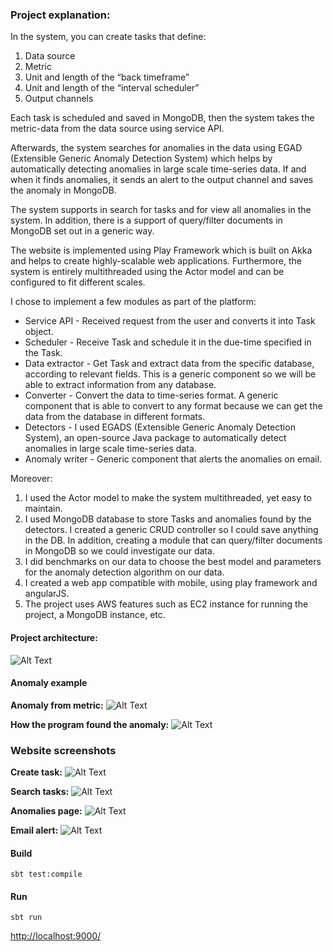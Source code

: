 ### Project explanation:

In the system, you can create tasks that define:
1. Data source
2. Metric
3. Unit and length of the “back timeframe”
4. Unit and length of the “interval scheduler”
5. Output channels

Each task is scheduled and saved in MongoDB, then the system takes the metric-data from the data source using service API. 

Afterwards, the system searches for anomalies in the data using EGAD (Extensible Generic Anomaly Detection System) which helps by automatically detecting anomalies in large scale time-series data.
If and when it finds anomalies, it sends an alert to the output channel and saves the anomaly in MongoDB.

The system supports in search for tasks and for view all anomalies in the system.
In addition, there is a support of query/filter documents in MongoDB set out in a generic way.

The website is implemented using Play Framework which is built on Akka and helps 
to create highly-scalable web applications.
Furthermore, the system is entirely multithreaded using the Actor model and can be configured to fit different scales. 


I chose to implement a few modules as part of the platform:
* Service API - Received request from the user and converts it into Task object.
* Scheduler - Receive Task and schedule it in the due-time specified in the Task.
* Data extractor - Get Task and extract data from the specific database, according to relevant fields. This is a generic component so we will be able to extract information from any database.
* Converter - Convert the data to time-series format. A generic component that is able to convert to any format because we can get the data from the database in different formats.
* Detectors - I used EGADS (Extensible Generic Anomaly Detection System), an open-source Java package to automatically detect anomalies in large scale time-series data. 
* Anomaly writer - Generic component that alerts the anomalies on email.

Moreover: 
1. I used the Actor model to make the system multithreaded, yet easy to maintain.
2. I used MongoDB database to store Tasks and anomalies found by the detectors. I created a generic CRUD controller so I could save anything in the DB. In addition, creating a module that can query/filter documents in MongoDB so we could investigate our data.
3. I did benchmarks on our data to choose the best model and parameters for the anomaly detection algorithm on our data.
4. I created a web app compatible with mobile, using play framework and angularJS.
5. The project uses AWS features such as EC2 instance for running the project, a MongoDB instance, etc.


#### Project architecture:
![Alt Text](https://user-images.githubusercontent.com/35124012/77205698-1385e180-6afe-11ea-86d8-8d38c7d60ea5.png)

#### Anomaly example
**Anomaly from metric:**
![Alt Text](https://user-images.githubusercontent.com/35124012/77206127-edad0c80-6afe-11ea-80c4-ce8ea09adf85.png
)

**How the program found the anomaly:**
![Alt Text](https://user-images.githubusercontent.com/35124012/77206180-09181780-6aff-11ea-97e4-adf7e1375a7f.png
)

### Website screenshots
**Create task:**
![Alt Text](https://user-images.githubusercontent.com/35124012/77206273-3a90e300-6aff-11ea-9ff9-5cb3423b3d29.png
)

**Search tasks:**
![Alt Text](https://user-images.githubusercontent.com/35124012/77206322-598f7500-6aff-11ea-9f50-4b5fe9df3daf.png
)

**Anomalies page:**
![Alt Text](https://user-images.githubusercontent.com/35124012/77206384-804dab80-6aff-11ea-9305-d89486fa60f0.png
)

**Email alert:**
![Alt Text](https://user-images.githubusercontent.com/35124012/77206421-98252f80-6aff-11ea-8991-8e03029c48a0.png
)



#### Build

```
sbt test:compile
```

#### Run

```
sbt run
```  

<http://localhost:9000/>

